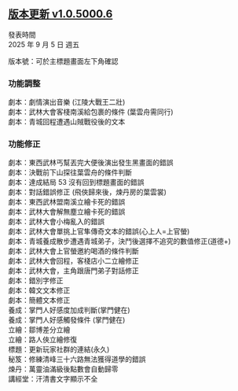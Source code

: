 ## [版本更新 v1.0.5000.6](https://store.steampowered.com/news/app/1859910/view/527605125677581905?l=tchinese)

發表時間  
2025 年 9 月 5 日 週五

版本號：可於主標題畫面左下角確認


### 功能調整

劇本：劇情演出音樂 (江陵大戰王二壯)  
劇本：武林大會客棧南溪給包裹的條件 (葉雲舟需同行)  
劇本：青城回程遭遇山賊戰役後的文本  



### 功能修正

劇本：東西武林丐幫丟完大便後演出發生黑畫面的錯誤  
劇本：決戰前下山探往葉雲舟的條件判斷  
劇本：達成結局 53 沒有回到標題畫面的錯誤  
劇本：對話錯誤修正 (飛俠歸來後，煉丹房的葉雲裳)  
劇本：東西武林盟南溪立繪卡死的錯誤  
劇本：武林大會解無塵立繪卡死的錯誤  
劇本：武林大會小梅亂入的錯誤  
劇本：武林大會單挑上官隼傳奇文本的錯誤(心上人=上官螢)  
劇本：青城養成散步遭遇青城弟子，決鬥後選擇不追究的數值修正(道德+)  
劇本：武林大會上官螢邀約喝酒的條件判斷  
劇本：武林大會回程，客棧店小二立繪修正  
劇本：武林大會，主角跟唐門弟子對話修正  
劇本：錯別字修正  
劇本：韓文文本修正  
劇本：簡體文本修正  
養成：掌門人好感度加成判斷(掌門健在)  
養成：掌門人好感觸發條件 (掌門健在)  
立繪：鄒博差分立繪  
立繪：路人俠立繪修復  
標題：更新玩家社群的連結(永久)  
秘笈：修練清峰三十六路無法獲得道學的錯誤  
煉丹：萬靈油滿級後點數會自動歸零  
講經堂：汗清書文字顯示不全  
